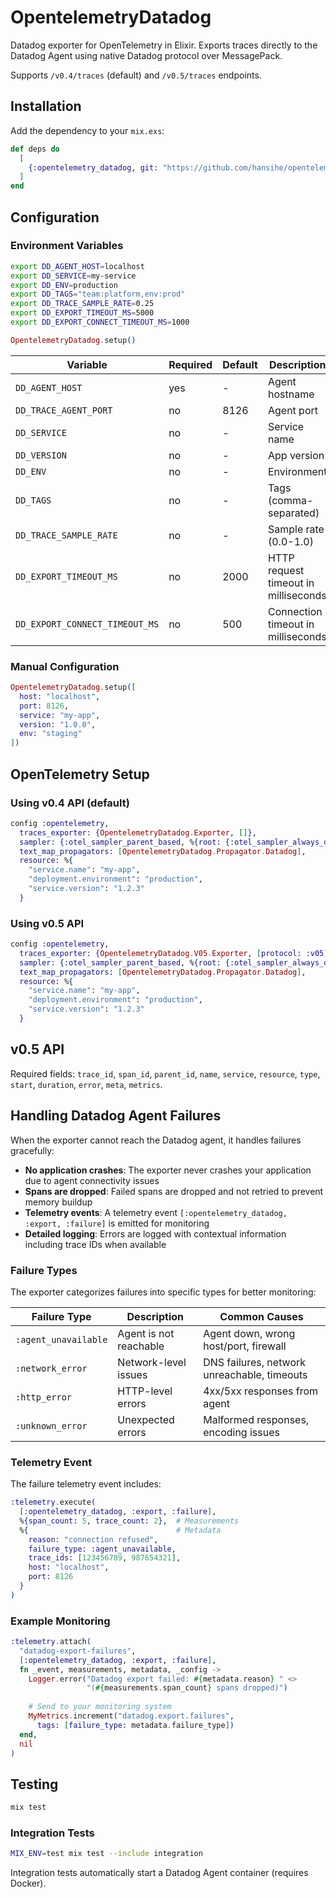 # OpentelemetryDatadog

Datadog exporter for OpenTelemetry in Elixir. Exports traces directly to the Datadog Agent using native Datadog protocol over MessagePack.

Supports `/v0.4/traces` (default) and `/v0.5/traces` endpoints.

## Installation

Add the dependency to your `mix.exs`:

```elixir
def deps do
  [
    {:opentelemetry_datadog, git: "https://github.com/hansihe/opentelemetry_datadog.git"}
  ]
end
```

## Configuration

### Environment Variables

```bash
export DD_AGENT_HOST=localhost
export DD_SERVICE=my-service
export DD_ENV=production
export DD_TAGS="team:platform,env:prod"
export DD_TRACE_SAMPLE_RATE=0.25
export DD_EXPORT_TIMEOUT_MS=5000
export DD_EXPORT_CONNECT_TIMEOUT_MS=1000
```

```elixir
OpentelemetryDatadog.setup()
```

| Variable                      | Required | Default | Description |
|-------------------------------|----------|---------|-------------|
| `DD_AGENT_HOST`               | yes      | -       | Agent hostname |
| `DD_TRACE_AGENT_PORT`         | no       | 8126    | Agent port |
| `DD_SERVICE`                  | no       | -       | Service name |
| `DD_VERSION`                  | no       | -       | App version |
| `DD_ENV`                      | no       | -       | Environment |
| `DD_TAGS`                     | no       | -       | Tags (comma-separated) |
| `DD_TRACE_SAMPLE_RATE`        | no       | -       | Sample rate (0.0-1.0) |
| `DD_EXPORT_TIMEOUT_MS`        | no       | 2000    | HTTP request timeout in milliseconds |
| `DD_EXPORT_CONNECT_TIMEOUT_MS`| no       | 500     | Connection timeout in milliseconds |

### Manual Configuration

```elixir
OpentelemetryDatadog.setup([
  host: "localhost",
  port: 8126,
  service: "my-app",
  version: "1.0.0",
  env: "staging"
])
```

## OpenTelemetry Setup

### Using v0.4 API (default)

```elixir
config :opentelemetry,
  traces_exporter: {OpentelemetryDatadog.Exporter, []},
  sampler: {:otel_sampler_parent_based, %{root: {:otel_sampler_always_on, %{}}}},
  text_map_propagators: [OpentelemetryDatadog.Propagator.Datadog],
  resource: %{
    "service.name": "my-app",
    "deployment.environment": "production",
    "service.version": "1.2.3"
  }
```

### Using v0.5 API

```elixir
config :opentelemetry,
  traces_exporter: {OpentelemetryDatadog.V05.Exporter, [protocol: :v05]},
  sampler: {:otel_sampler_parent_based, %{root: {:otel_sampler_always_on, %{}}}},
  text_map_propagators: [OpentelemetryDatadog.Propagator.Datadog],
  resource: %{
    "service.name": "my-app",
    "deployment.environment": "production",
    "service.version": "1.2.3"
  }
```

## v0.5 API

Required fields: `trace_id`, `span_id`, `parent_id`, `name`, `service`, `resource`, `type`, `start`, `duration`, `error`, `meta`, `metrics`.

## Handling Datadog Agent Failures

When the exporter cannot reach the Datadog agent, it handles failures gracefully:

- **No application crashes**: The exporter never crashes your application due to agent connectivity issues
- **Spans are dropped**: Failed spans are dropped and not retried to prevent memory buildup
- **Telemetry events**: A telemetry event `[:opentelemetry_datadog, :export, :failure]` is emitted for monitoring
- **Detailed logging**: Errors are logged with contextual information including trace IDs when available

### Failure Types

The exporter categorizes failures into specific types for better monitoring:

| Failure Type | Description | Common Causes |
|--------------|-------------|---------------|
| `:agent_unavailable` | Agent is not reachable | Agent down, wrong host/port, firewall |
| `:network_error` | Network-level issues | DNS failures, network unreachable, timeouts |
| `:http_error` | HTTP-level errors | 4xx/5xx responses from agent |
| `:unknown_error` | Unexpected errors | Malformed responses, encoding issues |

### Telemetry Event

The failure telemetry event includes:

```elixir
:telemetry.execute(
  [:opentelemetry_datadog, :export, :failure],
  %{span_count: 5, trace_count: 2},  # Measurements
  %{                                 # Metadata
    reason: "connection refused",
    failure_type: :agent_unavailable,
    trace_ids: [123456789, 987654321],
    host: "localhost",
    port: 8126
  }
)
```

### Example Monitoring

```elixir
:telemetry.attach(
  "datadog-export-failures",
  [:opentelemetry_datadog, :export, :failure],
  fn _event, measurements, metadata, _config ->
    Logger.error("Datadog export failed: #{metadata.reason} " <>
                 "(#{measurements.span_count} spans dropped)")
    
    # Send to your monitoring system
    MyMetrics.increment("datadog.export.failures", 
      tags: [failure_type: metadata.failure_type])
  end,
  nil
)
```

## Testing

```bash
mix test
```

### Integration Tests

```bash
MIX_ENV=test mix test --include integration
```

Integration tests automatically start a Datadog Agent container (requires Docker).
